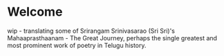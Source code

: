 # Welcome

wip - translating some of Srirangam Srinivasarao (Sri Sri)'s Mahaaprasthaanam - The Great Journey, perhaps the single greatest and most prominent work of poetry in Telugu history.